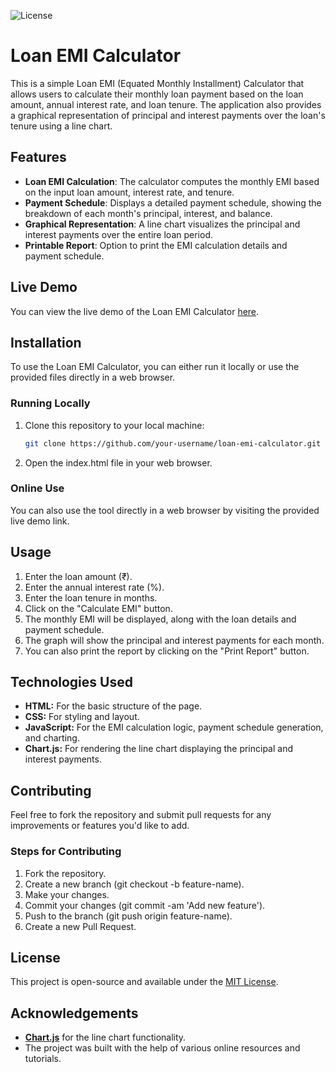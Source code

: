 ![License](https://img.shields.io/badge/license-MIT-green)

# Loan EMI Calculator

This is a simple Loan EMI (Equated Monthly Installment) Calculator that allows users to calculate their monthly loan payment based on the loan amount, annual interest rate, and loan tenure. The application also provides a graphical representation of principal and interest payments over the loan's tenure using a line chart.

## Features

- **Loan EMI Calculation**: The calculator computes the monthly EMI based on the input loan amount, interest rate, and tenure.
- **Payment Schedule**: Displays a detailed payment schedule, showing the breakdown of each month's principal, interest, and balance.
- **Graphical Representation**: A line chart visualizes the principal and interest payments over the entire loan period.
- **Printable Report**: Option to print the EMI calculation details and payment schedule.

## Live Demo

You can view the live demo of the Loan EMI Calculator [here](https://loan-emi-calculaor.vercel.app/).

## Installation

To use the Loan EMI Calculator, you can either run it locally or use the provided files directly in a web browser.

### Running Locally

1. Clone this repository to your local machine:
   ```bash
   git clone https://github.com/your-username/loan-emi-calculator.git
   
2. Open the index.html file in your web browser.

### Online Use

You can also use the tool directly in a web browser by visiting the provided live demo link.

## Usage

1. Enter the loan amount (₹).
2. Enter the annual interest rate (%).
3. Enter the loan tenure in months.
4. Click on the "Calculate EMI" button.
5. The monthly EMI will be displayed, along with the loan details and payment schedule.
6. The graph will show the principal and interest payments for each month.
7. You can also print the report by clicking on the "Print Report" button.

## Technologies Used

- **HTML:** For the basic structure of the page.
- **CSS:** For styling and layout.
- **JavaScript:** For the EMI calculation logic, payment schedule generation, and charting.
- **Chart.js:** For rendering the line chart displaying the principal and interest payments.

## Contributing
Feel free to fork the repository and submit pull requests for any improvements or features you'd like to add.

### Steps for Contributing

1. Fork the repository.
2. Create a new branch (git checkout -b feature-name).
3. Make your changes.
4. Commit your changes (git commit -am 'Add new feature').
5. Push to the branch (git push origin feature-name).
6. Create a new Pull Request.

## License
This project is open-source and available under the [MIT License](https://github.com/nikhil7476/loan-emi-calculaor/tree/main?tab=MIT-1-ov-file#).

## Acknowledgements
- **[Chart.js](https://www.chartjs.org/)** for the line chart functionality.
- The project was built with the help of various online resources and tutorials.
